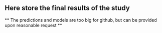 ## Here store the final results of the study

** The predictions and models are too big for github, but can be provided upon reasonable request **
